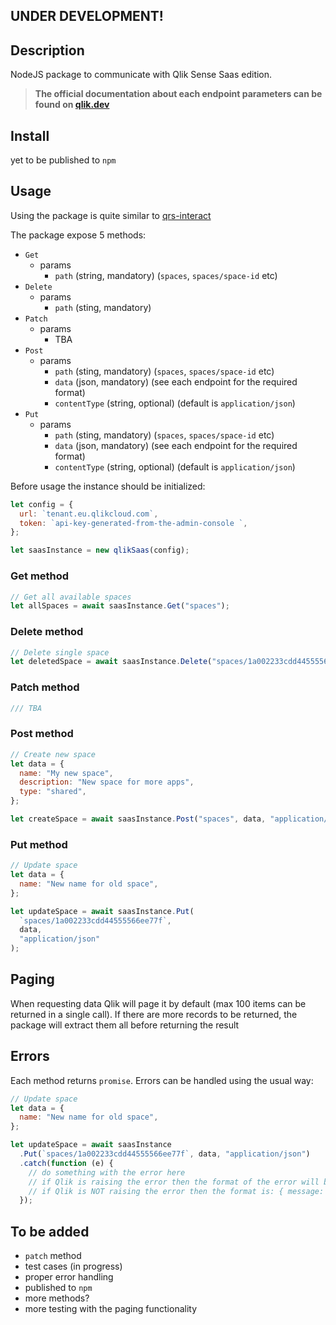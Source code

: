 ## **UNDER DEVELOPMENT!**

## Description

NodeJS package to communicate with Qlik Sense Saas edition.

> **The official documentation about each endpoint parameters can be found on [qlik.dev](https://qlik.dev/apis#rest)**

## Install

yet to be published to `npm`

## Usage

Using the package is quite similar to [qrs-interact](https://github.com/jparis/qrs-interact)

The package expose 5 methods:

- `Get`
  - params
    - `path` (string, mandatory) (`spaces`, `spaces/space-id` etc)
- `Delete`
  - params
    - `path` (sting, mandatory)
- `Patch`
  - params
    - TBA
- `Post`
  - params
    - `path` (sting, mandatory) (`spaces`, `spaces/space-id` etc)
    - `data` (json, mandatory) (see each endpoint for the required format)
    - `contentType` (string, optional) (default is `application/json`)
- `Put`
  - params
    - `path` (sting, mandatory) (`spaces`, `spaces/space-id` etc)
    - `data` (json, mandatory) (see each endpoint for the required format)
    - `contentType` (string, optional) (default is `application/json`)

Before usage the instance should be initialized:

```javascript
let config = {
  url: `tenant.eu.qlikcloud.com`,
  token: `api-key-generated-from-the-admin-console `,
};

let saasInstance = new qlikSaas(config);
```

### Get method

```javascript
// Get all available spaces
let allSpaces = await saasInstance.Get("spaces");
```

### Delete method

```javascript
// Delete single space
let deletedSpace = await saasInstance.Delete("spaces/1a002233cdd44555566ee77f");
```

### Patch method

```javascript
/// TBA
```

### Post method

```javascript
// Create new space
let data = {
  name: "My new space",
  description: "New space for more apps",
  type: "shared",
};

let createSpace = await saasInstance.Post("spaces", data, "application/json");
```

### Put method

```javascript
// Update space
let data = {
  name: "New name for old space",
};

let updateSpace = await saasInstance.Put(
  `spaces/1a002233cdd44555566ee77f`,
  data,
  "application/json"
);
```

## Paging

When requesting data Qlik will page it by default (max 100 items can be returned in a single call). If there are more records to be returned, the package will extract them all before returning the result

## Errors

Each method returns `promise`. Errors can be handled using the usual way:

```javascript
// Update space
let data = {
  name: "New name for old space",
};

let updateSpace = await saasInstance
  .Put(`spaces/1a002233cdd44555566ee77f`, data, "application/json")
  .catch(function (e) {
    // do something with the error here
    // if Qlik is raising the error then the format of the error will be { status: XXX, statusText: XXXXY, message: XXXXXXX }
    // if Qlik is NOT raising the error then the format is: { message: XXXXXXX } (no status)
  });
```

## To be added

- `patch` method
- test cases (in progress)
- proper error handling
- published to `npm`
- more methods?
- more testing with the paging functionality
